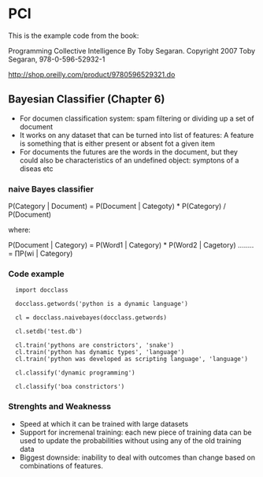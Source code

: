 PCI
===

This is the example code from the book:

Programming Collective Intelligence By Toby Segaran. 
Copyright 2007 Toby Segaran, 978-0-596-52932-1


http://shop.oreilly.com/product/9780596529321.do



Bayesian Classifier (Chapter 6)
-------------------

- For documen classification system: spam filtering or dividing up a set of document 
- It works on any dataset that can be turned into list of features: A feature is something that is either present or absent fot a given item
- For documents the futures are the words in the document, but they could also be characteristics of an undefined object: symptons of a diseas etc

### naive Bayes classifier

  P(Category | Document) = P(Document | Categoty) * P(Category) / P(Document)
  
  where:
  
  P(Document | Category) = P(Word1 | Category) * P(Word2 | Cagetory) ........ = &prod;P(wi | Category)


### Code example

```
  import docclass

  docclass.getwords('python is a dynamic language')

  cl = docclass.naivebayes(docclass.getwords)

  cl.setdb('test.db')

  cl.train('pythons are constrictors', 'snake')
  cl.train('python has dynamic types', 'language')
  cl.train('python was developed as scripting language', 'language')

  cl.classify('dynamic programming')

  cl.classify('boa constrictors')
```  

### Strenghts and Weaknesss

- Speed at which it can be trained with large datasets
- Support for incremenal training: each new piece of training data can be used to update the probabilities without using any of the old training data
- Biggest downside: inability to deal with outcomes than change based on combinations of features.
